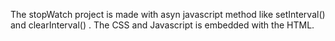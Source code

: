 The stopWatch project is made with asyn javascript method like setInterval() and clearInterval() . The CSS and Javascript is embedded with the HTML.
